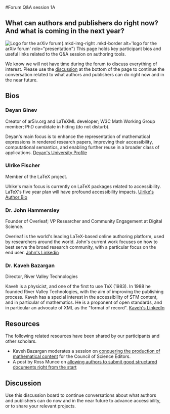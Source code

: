 #Forum Q&A session 1A
## What can authors and publishers do right now? And what is coming in the next year?

![Logo for the arXiv forum](../../assets/arxiv-lockup-forum-bgcolor.png){.mkd-img-right .mkd-border alt='logo for the arXiv forum' role="presentation"}
This page holds key participant bios and useful links related to the Q&A session on authoring tools.

We know we will not have time during the forum to discuss everything of interest. Please use the [discussion](#discussion) at the bottom of the page to continue the conversation related to what authors and publishers can do right now and in the near future.

## Bios

### Deyan Ginev
Creator of ar5iv.org and LaTeXML developer; W3C Math Working Group member; PhD candidate in hiding (do not disturb).

Deyan's main focus is to enhance the representation of mathematical expressions in rendered research papers, improving their accessibility, computational semantics, and enabling further reuse in a broader class of applications. [Deyan's University Profile](https://kwarc.info/people/dginev/)

### Ulrike Fischer
Member of the LaTeX project.

Ulrike's main focus is currently on LaTeX packages related to accessibility. LaTeX's five year plan will have profound accessibility impacts. [Ulrike's Author Bio](https://www.informit.com/authors/bio/BA672B25-A399-4C25-9AC6-472F5BF29CA2)

### Dr. John Hammersley
Founder of Overleaf; VP Researcher and Community Engagement at Digital Science.

Overleaf is the world's leading LaTeX-based online authoring platform, used by researchers around the world. John's current work focuses on how to best serve the broad research community, with a particular focus on the end user. [John's Linkedin](https://www.linkedin.com/in/john-hammersley-6419a266/)

### Dr. Kaveh Bazargan
Director, River Valley Technologies

Kaveh is a physicist, and one of the first to use TeX (1983). In 1988 he founded River Valley Technologies, with the aim of improving the publishing process. Kaveh has a special interest in the accessibility of STM content, and in particular of mathematics. He is a proponent of open standards, and in particular an advocate of XML as the "format of record". [Kaveh's LinkedIn](https://www.linkedin.com/in/bazargankaveh/)

## Resources
The following related resources have been shared by our participants and other scholars.

- Kaveh Bazargan moderates a session on [conquering the production of mathematical content](https://www.csescienceeditor.org/wp-content/uploads/2015/06/Apr-Jun-2015.pdf) for the  Council of Science Editors.
- A post by Ross Munce on [allowing authors to submit good structured documents right from the start](https://blog.riojournal.com/2015/09/03/opening-up-the-early-stages-of-research-lse-blog-about-rio/)

## Discussion
Use this discussion board to continue conversations about what authors and publishers can do now and in the near future to advance accessibility, or to share your relevant projects.
